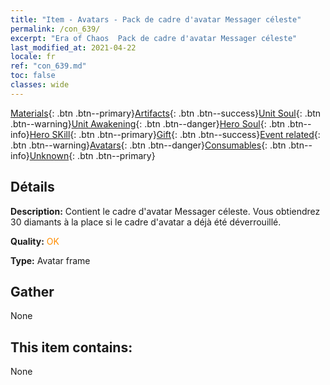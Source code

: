 ```yaml
---
title: "Item - Avatars - Pack de cadre d'avatar Messager céleste"
permalink: /con_639/
excerpt: "Era of Chaos  Pack de cadre d'avatar Messager céleste"
last_modified_at: 2021-04-22
locale: fr
ref: "con_639.md"
toc: false
classes: wide
---
```

 [Materials](/ItemsFR/){: .btn .btn--primary}[Artifacts](/ItemsFR/Artifacts/){: .btn .btn--success}[Unit Soul](/ItemsFR/UnitSoul/){: .btn .btn--warning}[Unit Awakening](/ItemsFR/UnitAwakening/){: .btn .btn--danger}[Hero Soul](/ItemsFR/HeroSoul/){: .btn .btn--info}[Hero SKill](/ItemsFR/HeroSkill/){: .btn .btn--primary}[Gift](/ItemsFR/Gift/){: .btn .btn--success}[Event related](/ItemsFR/Events/){: .btn .btn--warning}[Avatars](/ItemsFR/Avatars/){: .btn .btn--danger}[Consumables](/ItemsFR/Consumables/){: .btn .btn--info}[Unknown](/ItemsFR/Unknown/){: .btn .btn--primary}

## Détails
 **Description:** Contient le cadre d'avatar Messager céleste. Vous obtiendrez 30 diamants à la place si le cadre d'avatar a déjà été déverrouillé.

 **Quality:** <span style="color: #FF8C00">OK</span>

 **Type:** Avatar frame

## Gather

  None

## This item contains:

  None

